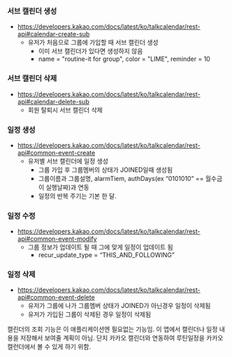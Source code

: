 ### 서브 캘린더 생성

- https://developers.kakao.com/docs/latest/ko/talkcalendar/rest-api#calendar-create-sub
    - 유저가 처음으로 그룹에 가입할 때 서브 캘린더 생성
        - 이미 서브 캘린더가 있다면 생성하지 않음
        - name = "routine-it for group",  color = "LIME", reminder = 10

### 서브 캘린더 삭제

- https://developers.kakao.com/docs/latest/ko/talkcalendar/rest-api#calendar-delete-sub
    - 회원 탈퇴시 서브 캘린더 삭제

### 일정 생성

- https://developers.kakao.com/docs/latest/ko/talkcalendar/rest-api#common-event-create
    - 유저별 서브 캘린더에 일정 생성
        - 그룹 가입 후 그룹멤버의 상태가 JOINED일때 생성됨
        - 그룹이름과 그룹설명, alarmTiem, authDays(ex “0101010” == 월수금이 실행날짜)과 연동
        - 일정의 반복 주기는 기본 한 달.

### 일정 수정

- https://developers.kakao.com/docs/latest/ko/talkcalendar/rest-api#common-event-modify
    - 그룹 정보가 업데이트 될 때 그에 맞게 일정이 업데이트  됨
        - recur_update_type = “THIS_AND_FOLLOWING”

### 일정 삭제

- https://developers.kakao.com/docs/latest/ko/talkcalendar/rest-api#common-event-delete
    - 유저가 그룹에 나가 그룹멤버 상태가 JOINED가 아닌경우 일정이 삭제됨
    - 유저가 가입된 그룹이 삭제된 경우 일정이 삭제됨


캘린더의 조회 기능은 이 애플리케이션엔 필요없는 기능임.
이 앱에서 캘린더나 일정 내용을 저장해서 보여줄 계획이 아님.
단지 카카오 캘린더와 연동하여 루틴일정을 카카오 캘런더에서 볼 수 있게 하기 위함.